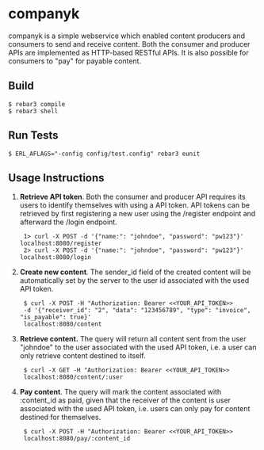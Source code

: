 companyk
=====

companyk is a simple webservice which enabled content producers and consumers to send and receive content. Both the consumer and producer APIs are implemented as HTTP-based RESTful APIs. It is also possible for consumers to "pay" for payable content.

Build
-----

    $ rebar3 compile
    $ rebar3 shell

Run Tests
-----
    $ ERL_AFLAGS="-config config/test.config" rebar3 eunit

Usage Instructions
-----

1. <b>Retrieve API token</b>. Both the consumer and producer API requires its users to identify themselves with using a API token. API tokens can be retrieved by first registering a new user using the /register endpoint and afterward the /login endpoint.
        
        1> curl -X POST -d '{"name:": "johndoe", "password": "pw123"}' localhost:8080/register
        2> curl -X POST -d '{"name:": "johndoe", "password": "pw123"}' localhost:8080/login

2. <b>Create new content</b>. The sender_id field of the created content will be automatically set by the server to the user id associated with the used API token. 

        $ curl -X POST -H "Authorization: Bearer <<YOUR_API_TOKEN>>
        -d '{"receiver_id": "2", "data": "123456789", "type": "invoice", "is_payable": true}'
        localhost:8080/content

3. <b>Retrieve content.</b> The query will return all content sent from the user "johndoe" to the user associated with the used API token, i.e. a user can only retrieve content destined to itself.
   
        $ curl -X GET -H "Authorization: Bearer <<YOUR_API_TOKEN>>
        localhost:8080/content/:user

4. <b>Pay content</b>. The query will mark the content associated with :content_id as paid, given that the receiver of the content is user associated with the used API token, i.e. users can only pay for content destined for themselves. 

        $ curl -X POST -H "Authorization: Bearer <<YOUR_API_TOKEN>>
        localhost:8080/pay/:content_id